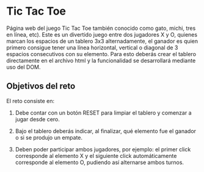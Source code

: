 # Tic Tac Toe

Página web del juego Tic Tac Toe también conocido como gato, michi, tres en línea, etc). Este es un divertido juego entre dos jugadores X y O, quienes marcan los espacios de un tablero 3x3 alternadamente, el ganador es quien primero consigue tener una línea horizontal, vertical o diagonal de 3 espacios consecutivos con su elemento. Para esto deberás crear el tablero directamente en el archivo html y la funcionalidad se desarrollará mediante uso del DOM.

## Objetivos del reto

El reto consiste en:

1. Debe contar con un botón RESET para limpiar el tablero y comenzar a jugar desde cero.

2. Bajo el tablero deberás indicar, al finalizar, qué elemento fue el ganador o si se produjo un empate.

3. Deben poder participar ambos jugadores, por ejemplo: el primer click corresponde al elemento X y el siguiente click automáticamente corresponde al elemento O, pudiendo así alternarse ambos turnos.